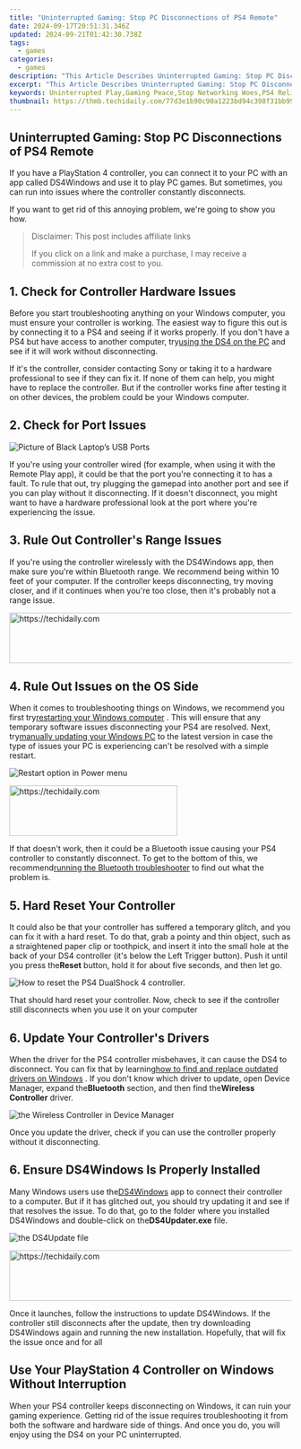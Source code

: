```yaml
---
title: "Uninterrupted Gaming: Stop PC Disconnections of PS4 Remote"
date: 2024-09-17T20:51:31.346Z
updated: 2024-09-21T01:42:30.738Z
tags:
  - games
categories:
  - games
description: "This Article Describes Uninterrupted Gaming: Stop PC Disconnections of PS4 Remote"
excerpt: "This Article Describes Uninterrupted Gaming: Stop PC Disconnections of PS4 Remote"
keywords: Uninterrupted Play,Gaming Peace,Stop Networking Woes,PS4 Reliability,No Pause in Gameplay,Secure PS Remote,Steady PS Connectivity
thumbnail: https://thmb.techidaily.com/77d3e1b90c90a1223bd94c398f31bb9940ba742ed134b8bf4a5fe9e955fed55f.jpg
---
```


## Uninterrupted Gaming: Stop PC Disconnections of PS4 Remote

 If you have a PlayStation 4 controller, you can connect it to your PC with an app called DS4Windows and use it to play PC games. But sometimes, you can run into issues where the controller constantly disconnects.

 If you want to get rid of this annoying problem, we're going to show you how.

>  Disclaimer: This post includes affiliate links
>
>  If you click on a link and make a purchase, I may receive a commission at no extra cost to you.
>

## 1\. Check for Controller Hardware Issues

 Before you start troubleshooting anything on your Windows computer, you must ensure your controller is working. The easiest way to figure this out is by connecting it to a PS4 and seeing if it works properly. If you don't have a PS4 but have access to another computer, try[using the DS4 on the PC](https://www.makeuseof.com/tag/how-to-use-the-ps4-controller-on-your-mac-or-pc/) and see if it will work without disconnecting.

 If it's the controller, consider contacting Sony or taking it to a hardware professional to see if they can fix it. If none of them can help, you might have to replace the controller. But if the controller works fine after testing it on other devices, the problem could be your Windows computer.

## 2\. Check for Port Issues

![Picture of Black Laptop’s USB Ports](https://static1.makeuseofimages.com/wordpress/wp-content/uploads/2023/03/endpoint-security-best-practices-regulate-usb-ports.jpg)

 If you're using your controller wired (for example, when using it with the Remote Play app), it could be that the port you're connecting it to has a fault. To rule that out, try plugging the gamepad into another port and see if you can play without it disconnecting. If it doesn't disconnect, you might want to have a hardware professional look at the port where you're experiencing the issue.

## 3\. Rule Out Controller's Range Issues

 If you're using the controller wirelessly with the DS4Windows app, then make sure you're within Bluetooth range. We recommend being within 10 feet of your computer. If the controller keeps disconnecting, try moving closer, and if it continues when you're too close, then it's probably not a range issue.

<!-- affiliate ads begin -->
<a href="https://appsumo.8odi.net/c/5597632/2049369/7443" target="_top" id="2049369">
  <img src="//a.impactradius-go.com/display-ad/7443-2049369" border="0" alt="https://techidaily.com" width="728" height="90"/>
</a>
<img height="0" width="0" src="https://appsumo.8odi.net/i/5597632/2049369/7443" style="position:absolute;visibility:hidden;" border="0" />
<!-- affiliate ads end -->

## 4\. Rule Out Issues on the OS Side

 When it comes to troubleshooting things on Windows, we recommend you first try[restarting your Windows computer](https://www.makeuseof.com/windows-restart-methods/) . This will ensure that any temporary software issues disconnecting your PS4 are resolved. Next, try[manually updating your Windows PC](https://www.makeuseof.com/update-windows-manually/) to the latest version in case the type of issues your PC is experiencing can't be resolved with a simple restart.

![Restart option in Power menu](https://static1.makeuseofimages.com/wordpress/wp-content/uploads/2023/03/restart.jpg)

<!-- affiliate ads begin -->
<a href="https://aligracehair.sjv.io/c/5597632/1959759/19272" target="_top" id="1959759">
  <img src="//a.impactradius-go.com/display-ad/19272-1959759" border="0" alt="https://techidaily.com" width="300" height="90"/>
</a>
<img height="0" width="0" src="https://aligracehair.sjv.io/i/5597632/1959759/19272" style="position:absolute;visibility:hidden;" border="0" />
<!-- affiliate ads end -->

 If that doesn't work, then it could be a Bluetooth issue causing your PS4 controller to constantly disconnect. To get to the bottom of this, we recommend[running the Bluetooth troubleshooter](https://www.makeuseof.com/run-troubleshooter-windows-10-11/) to find out what the problem is.

## 5\. Hard Reset Your Controller

 It could also be that your controller has suffered a temporary glitch, and you can fix it with a hard reset. To do that, grab a pointy and thin object, such as a straightened paper clip or toothpick, and insert it into the small hole at the back of your DS4 controller (it's below the Left Trigger button). Push it until you press the**Reset** button, hold it for about five seconds, and then let go.

![How to reset the PS4 DualShock 4 controller.](https://static1.makeuseofimages.com/wordpress/wp-content/uploads/2021/09/how_to_reset_ps4_controller.jpg)

 That should hard reset your controller. Now, check to see if the controller still disconnects when you use it on your computer

## 6\. Update Your Controller's Drivers

 When the driver for the PS4 controller misbehaves, it can cause the DS4 to disconnect. You can fix that by learning[how to find and replace outdated drivers on Windows](https://www.makeuseof.com/tag/find-replace-outdated-windows-drivers/) . If you don't know which driver to update, open Device Manager, expand the**Bluetooth** section, and then find the**Wireless Controller** driver.

![the Wireless Controller in Device Manager](https://static1.makeuseofimages.com/wordpress/wp-content/uploads/2023/09/wireless-controller-in-device-manager.jpg)

 Once you update the driver, check if you can use the controller properly without it disconnecting.

## 6\. Ensure DS4Windows Is Properly Installed

 Many Windows users use the[DS4Windows](https://ds4-windows.com/) app to connect their controller to a computer. But if it has glitched out, you should try updating it and see if that resolves the issue. To do that, go to the folder where you installed DS4Windows and double-click on the**DS4Updater.exe** file.

![the DS4Update file](https://static1.makeuseofimages.com/wordpress/wp-content/uploads/2023/09/ds4update-file.jpg)

<!-- affiliate ads begin -->
<a href="https://ephamedtechinc.pxf.io/c/5597632/2137226/26400" target="_top" id="2137226">
  <img src="//a.impactradius-go.com/display-ad/26400-2137226" border="0" alt="https://techidaily.com" width="728" height="90"/>
</a>
<img height="0" width="0" src="https://ephamedtechinc.pxf.io/i/5597632/2137226/26400" style="position:absolute;visibility:hidden;" border="0" />
<!-- affiliate ads end -->

 Once it launches, follow the instructions to update DS4Windows. If the controller still disconnects after the update, then try downloading DS4Windows again and running the new installation. Hopefully, that will fix the issue once and for all

## Use Your PlayStation 4 Controller on Windows Without Interruption

 When your PS4 controller keeps disconnecting on Windows, it can ruin your gaming experience. Getting rid of the issue requires troubleshooting it from both the software and hardware side of things. And once you do, you will enjoy using the DS4 on your PC uninterrupted.

<ins class="adsbygoogle"
     style="display:block"
     data-ad-format="autorelaxed"
     data-ad-client="ca-pub-7571918770474297"
     data-ad-slot="1223367746"></ins>

<ins class="adsbygoogle"
     style="display:block"
     data-ad-client="ca-pub-7571918770474297"
     data-ad-slot="8358498916"
     data-ad-format="auto"
     data-full-width-responsive="true"></ins>



